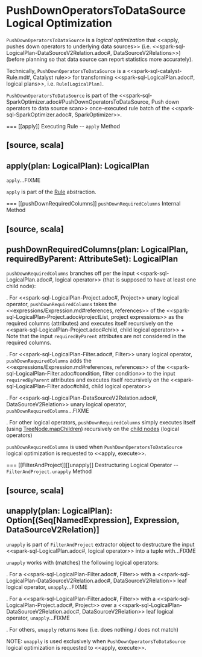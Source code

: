 # PushDownOperatorsToDataSource Logical Optimization

`PushDownOperatorsToDataSource` is a *logical optimization* that <<apply, pushes down operators to underlying data sources>> (i.e. <<spark-sql-LogicalPlan-DataSourceV2Relation.adoc#, DataSourceV2Relations>>) (before planning so that data source can report statistics more accurately).

Technically, `PushDownOperatorsToDataSource` is a <<spark-sql-catalyst-Rule.md#, Catalyst rule>> for transforming <<spark-sql-LogicalPlan.adoc#, logical plans>>, i.e. `Rule[LogicalPlan]`.

`PushDownOperatorsToDataSource` is part of the <<spark-sql-SparkOptimizer.adoc#PushDownOperatorsToDataSource, Push down operators to data source scan>> once-executed rule batch of the <<spark-sql-SparkOptimizer.adoc#, SparkOptimizer>>.

=== [[apply]] Executing Rule -- `apply` Method

[source, scala]
----
apply(plan: LogicalPlan): LogicalPlan
----

`apply`...FIXME

`apply` is part of the [Rule](../spark-sql-catalyst-Rule.md#apply) abstraction.

=== [[pushDownRequiredColumns]] `pushDownRequiredColumns` Internal Method

[source, scala]
----
pushDownRequiredColumns(plan: LogicalPlan, requiredByParent: AttributeSet): LogicalPlan
----

`pushDownRequiredColumns` branches off per the input <<spark-sql-LogicalPlan.adoc#, logical operator>> (that is supposed to have at least one child node):

. For <<spark-sql-LogicalPlan-Project.adoc#, Project>> unary logical operator, `pushDownRequiredColumns` takes the <<expressions/Expression.md#references, references>> of the <<spark-sql-LogicalPlan-Project.adoc#projectList, project expressions>> as the required columns (attributes) and executes itself recursively on the <<spark-sql-LogicalPlan-Project.adoc#child, child logical operator>>
+
Note that the input `requiredByParent` attributes are not considered in the required columns.

. For <<spark-sql-LogicalPlan-Filter.adoc#, Filter>> unary logical operator, `pushDownRequiredColumns` adds the <<expressions/Expression.md#references, references>> of the <<spark-sql-LogicalPlan-Filter.adoc#condition, filter condition>> to the input `requiredByParent` attributes and executes itself recursively on the <<spark-sql-LogicalPlan-Filter.adoc#child, child logical operator>>

. For <<spark-sql-LogicalPlan-DataSourceV2Relation.adoc#, DataSourceV2Relation>> unary logical operator, `pushDownRequiredColumns`...FIXME

. For other logical operators, `pushDownRequiredColumns` simply executes itself (using [TreeNode.mapChildren](../catalyst/TreeNode.md#mapChildren)) recursively on the [child nodes](../catalyst/TreeNode.md#children) (logical operators)

`pushDownRequiredColumns` is used when `PushDownOperatorsToDataSource` logical optimization is requested to <<apply, execute>>.

=== [[FilterAndProject]][[unapply]] Destructuring Logical Operator -- `FilterAndProject.unapply` Method

[source, scala]
----
unapply(plan: LogicalPlan): Option[(Seq[NamedExpression], Expression, DataSourceV2Relation)]
----

`unapply` is part of `FilterAndProject` extractor object to destructure the input <<spark-sql-LogicalPlan.adoc#, logical operator>> into a tuple with...FIXME

`unapply` works with (matches) the following logical operators:

. For a <<spark-sql-LogicalPlan-Filter.adoc#, Filter>> with a <<spark-sql-LogicalPlan-DataSourceV2Relation.adoc#, DataSourceV2Relation>> leaf logical operator, `unapply`...FIXME

. For a <<spark-sql-LogicalPlan-Filter.adoc#, Filter>> with a <<spark-sql-LogicalPlan-Project.adoc#, Project>> over a <<spark-sql-LogicalPlan-DataSourceV2Relation.adoc#, DataSourceV2Relation>> leaf logical operator, `unapply`...FIXME

. For others, `unapply` returns `None` (i.e. does nothing / does not match)

NOTE: `unapply` is used exclusively when `PushDownOperatorsToDataSource` logical optimization is requested to <<apply, execute>>.
